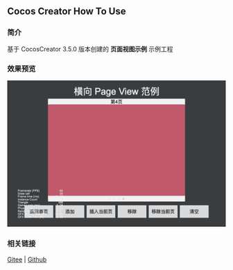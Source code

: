 ## Cocos Creator How To Use

### 简介

基于 CocosCreator 3.5.0 版本创建的 **页面视图示例** 示例工程

### 效果预览
![image](../../../image/202203/2022030204.jpg)

### 相关链接
[Gitee](https://gitee.com/mirrors_cocos-creator/example-cases/tree/v2.4.3/assets/cases/02_ui/14_pageView) | [Github](https://github.com/cocos-creator/example-cases/tree/v2.4.3/assets/cases/02_ui/14_pageView)